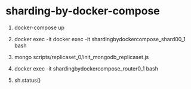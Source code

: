 # sharding-by-docker-compose

1. docker-compose up
2. docker exec -it docker exec -it shardingbydockercompose_shard00_1 bash
3. mongo scripts/replicaset_0/init_mongodb_replicaset.js

4. docker exec -it shardingbydockercompose_router0_1 bash
5. sh.status()
